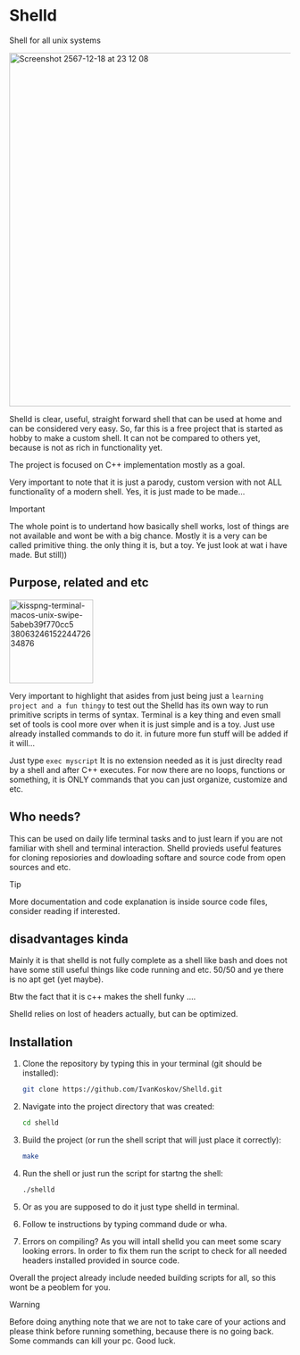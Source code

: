 # Shelld
Shell for all unix systems 

<img width="634" alt="Screenshot 2567-12-18 at 23 12 08" src="https://github.com/user-attachments/assets/06386256-3d80-4fd0-877b-f1b712ef00d5" />

Shelld is clear, useful, straight forward shell that can be used at home and can be considered very easy.
So, far this is a free project that is started as hobby to make a custom shell. It can not be compared to others yet, because is not as rich in functionality yet.

The project is focused on C++ implementation mostly as a goal.

Very important to note that it is just a parody, custom version with not ALL functionality of a modern shell. Yes, it is just made to be made...

> [!IMPORTANT]
> The whole point is to undertand how basically shell works, lost of things are not available and wont be with a big chance. Mostly it is a very can be called primitive thing.
> the only thing it is, but a toy. Ye just look at wat i have made. But still))

## Purpose, related and etc

<img width="150" alt="kisspng-terminal-macos-unix-swipe-5abeb39f770cc5 3806324615224472634876" src="https://github.com/user-attachments/assets/c42446e3-8de6-40c9-8604-692b750fcbda" />

Very important to highlight that asides from just being just a ```learning project and a fun thingy``` to test out the Shelld has its own way to run primitive scripts in terms of syntax. Terminal is a key thing and even small set of tools is cool more over when it is just simple and is a toy.
Just use already installed commands to do it. in future more fun stuff will be added if it will...

Just type    ```
   exec myscript
     ```
   It is no extension needed as it is just direclty read by a shell and after C++ executes.
   For now there are no loops, functions or something, it is  ONLY commands that you can just organize, customize and etc.

## Who needs?

This can be used on daily life terminal tasks and to just learn if you are not familiar with shell and terminal interaction.
Shelld provieds useful features for cloning reposiories and dowloading softare and source code from open sources and etc.

> [!TIP]
> More documentation and code explanation is inside source code files, consider reading if interested.

## disadvantages kinda

Mainly it is that shelld is not fully complete as a shell like bash and does not have some still useful things like code running and etc. 50/50 and ye there is no apt get (yet maybe).

Btw the fact that it is c++ makes the shell funky .... 

Shelld relies on lost of headers actually, but can be optimized. 


## Installation
1. Clone the repository by typing this in your terminal (git should be installed):
   ```bash
   git clone https://github.com/IvanKoskov/Shelld.git
   ```
2. Navigate into the project directory that was created:
   ```bash
   cd shelld
   ```
3. Build the project (or run the shell script that will just place it correctly):
   ```bash
   make
   ```
4. Run the shell or just run the script for startng the shell:
   ```bash
   ./shelld
   ```
5. Or as you are supposed to do it just type shelld in terminal.

6. Follow te instructions by typing command dude or wha.

7. Errors on compiling?
As you will intall shelld you can meet some scary looking errors. In order to fix them run the script to check for all needed headers installed provided in source code.

Overall the project already include needed building scripts for all, so this wont be a peoblem for you.


> [!WARNING]
> Before doing anything note that we are not to take care of your actions and please think before running something, because there is no going back. Some commands can kill your pc. Good luck.
